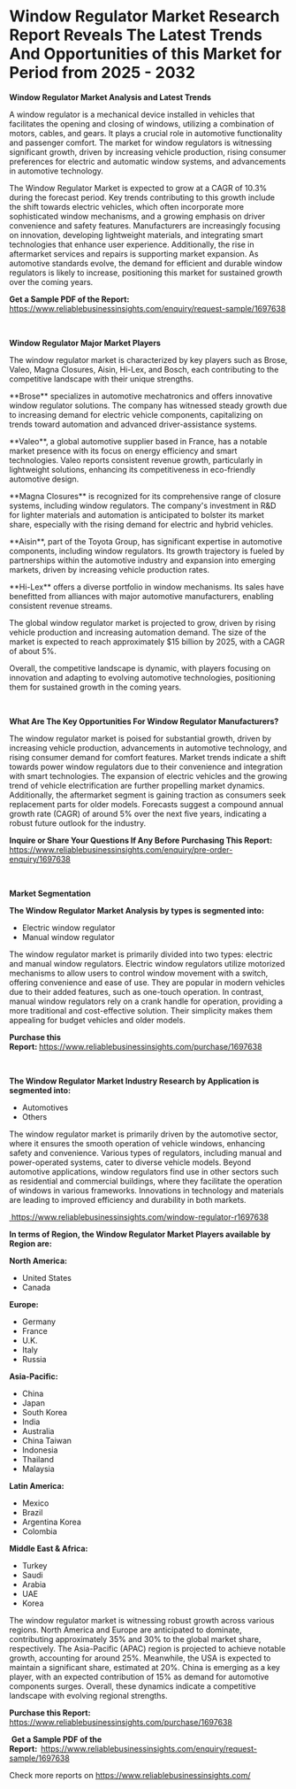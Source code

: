 <p><h1>Window Regulator Market Research Report Reveals The Latest Trends And Opportunities of this Market for Period from 2025 - 2032</h1></p><p><strong>Window Regulator Market Analysis and Latest Trends</strong></p>
<p><p>A window regulator is a mechanical device installed in vehicles that facilitates the opening and closing of windows, utilizing a combination of motors, cables, and gears. It plays a crucial role in automotive functionality and passenger comfort. The market for window regulators is witnessing significant growth, driven by increasing vehicle production, rising consumer preferences for electric and automatic window systems, and advancements in automotive technology.</p><p>The Window Regulator Market is expected to grow at a CAGR of 10.3% during the forecast period. Key trends contributing to this growth include the shift towards electric vehicles, which often incorporate more sophisticated window mechanisms, and a growing emphasis on driver convenience and safety features. Manufacturers are increasingly focusing on innovation, developing lightweight materials, and integrating smart technologies that enhance user experience. Additionally, the rise in aftermarket services and repairs is supporting market expansion. As automotive standards evolve, the demand for efficient and durable window regulators is likely to increase, positioning this market for sustained growth over the coming years.</p></p>
<p><strong>Get a Sample PDF of the Report:&nbsp;</strong> <a href="https://www.reliablebusinessinsights.com/enquiry/request-sample/1697638?utm_campaign=2245&utm_medium=2&utm_source=Github&utm_content=ia&utm_term=24032025&utm_id=window-regulator">https://www.reliablebusinessinsights.com/enquiry/request-sample/1697638</a></p>
<p>&nbsp;</p>
<p><strong>Window Regulator Major Market Players</strong></p>
<p><p>The window regulator market is characterized by key players such as Brose, Valeo, Magna Closures, Aisin, Hi-Lex, and Bosch, each contributing to the competitive landscape with their unique strengths. </p><p>**Brose** specializes in automotive mechatronics and offers innovative window regulator solutions. The company has witnessed steady growth due to increasing demand for electric vehicle components, capitalizing on trends toward automation and advanced driver-assistance systems.</p><p>**Valeo**, a global automotive supplier based in France, has a notable market presence with its focus on energy efficiency and smart technologies. Valeo reports consistent revenue growth, particularly in lightweight solutions, enhancing its competitiveness in eco-friendly automotive design.</p><p>**Magna Closures** is recognized for its comprehensive range of closure systems, including window regulators. The company's investment in R&D for lighter materials and automation is anticipated to bolster its market share, especially with the rising demand for electric and hybrid vehicles.</p><p>**Aisin**, part of the Toyota Group, has significant expertise in automotive components, including window regulators. Its growth trajectory is fueled by partnerships within the automotive industry and expansion into emerging markets, driven by increasing vehicle production rates.</p><p>**Hi-Lex** offers a diverse portfolio in window mechanisms. Its sales have benefitted from alliances with major automotive manufacturers, enabling consistent revenue streams.</p><p>The global window regulator market is projected to grow, driven by rising vehicle production and increasing automation demand. The size of the market is expected to reach approximately $15 billion by 2025, with a CAGR of about 5%.</p><p>Overall, the competitive landscape is dynamic, with players focusing on innovation and adapting to evolving automotive technologies, positioning them for sustained growth in the coming years.</p></p>
<p>&nbsp;</p>
<p><strong>What Are The Key Opportunities For Window Regulator Manufacturers?</strong></p>
<p><p>The window regulator market is poised for substantial growth, driven by increasing vehicle production, advancements in automotive technology, and rising consumer demand for comfort features. Market trends indicate a shift towards power window regulators due to their convenience and integration with smart technologies. The expansion of electric vehicles and the growing trend of vehicle electrification are further propelling market dynamics. Additionally, the aftermarket segment is gaining traction as consumers seek replacement parts for older models. Forecasts suggest a compound annual growth rate (CAGR) of around 5% over the next five years, indicating a robust future outlook for the industry.</p></p>
<p><strong>Inquire or Share Your Questions If Any Before Purchasing This Report:</strong> <a href="https://www.reliablebusinessinsights.com/enquiry/pre-order-enquiry/1697638?utm_campaign=2245&utm_medium=2&utm_source=Github&utm_content=ia&utm_term=24032025&utm_id=window-regulator">https://www.reliablebusinessinsights.com/enquiry/pre-order-enquiry/1697638</a></p>
<p>&nbsp;</p>
<p><strong>Market Segmentation</strong></p>
<p><strong>The Window Regulator Market Analysis by types is segmented into:</strong></p>
<p><ul><li>Electric window regulator</li><li>Manual window regulator</li></ul></p>
<p><p>The window regulator market is primarily divided into two types: electric and manual window regulators. Electric window regulators utilize motorized mechanisms to allow users to control window movement with a switch, offering convenience and ease of use. They are popular in modern vehicles due to their added features, such as one-touch operation. In contrast, manual window regulators rely on a crank handle for operation, providing a more traditional and cost-effective solution. Their simplicity makes them appealing for budget vehicles and older models.</p></p>
<p><strong>Purchase this Report:&nbsp;</strong><a href="https://www.reliablebusinessinsights.com/purchase/1697638?utm_campaign=2245&utm_medium=2&utm_source=Github&utm_content=ia&utm_term=24032025&utm_id=window-regulator">https://www.reliablebusinessinsights.com/purchase/1697638</a></p>
<p>&nbsp;</p>
<p><strong>The Window Regulator Market Industry Research by Application is segmented into:</strong></p>
<p><ul><li>Automotives</li><li>Others</li></ul></p>
<p><p>The window regulator market is primarily driven by the automotive sector, where it ensures the smooth operation of vehicle windows, enhancing safety and convenience. Various types of regulators, including manual and power-operated systems, cater to diverse vehicle models. Beyond automotive applications, window regulators find use in other sectors such as residential and commercial buildings, where they facilitate the operation of windows in various frameworks. Innovations in technology and materials are leading to improved efficiency and durability in both markets.</p></p>
<p><a href="https://www.reliablebusinessinsights.com/window-regulator-r1697638?utm_campaign=2245&utm_medium=2&utm_source=Github&utm_content=ia&utm_term=24032025&utm_id=window-regulator">&nbsp;https://www.reliablebusinessinsights.com/window-regulator-r1697638</a></p>
<p><strong>In terms of Region, the Window Regulator Market Players available by Region are:</strong></p>
<p>
    <p> <strong> North America: </strong>
        <ul>
            <li>United States</li>
            <li>Canada</li>
        </ul>
        </p> 
    <p> <strong> Europe: </strong>
        <ul>
            <li>Germany</li>
            <li>France</li>
            <li>U.K.</li>
            <li>Italy</li>
            <li>Russia</li>
        </ul>
        </p> 
    <p> <strong> Asia-Pacific: </strong>
        <ul>
            <li>China</li>
            <li>Japan</li>
            <li>South Korea</li>
            <li>India</li>
            <li>Australia</li>
            <li>China Taiwan</li>
            <li>Indonesia</li>
            <li>Thailand</li>
            <li>Malaysia</li>
        </ul>
        </p> 
    <p> <strong> Latin America: </strong>
        <ul>
            <li>Mexico</li>
            <li>Brazil</li>
            <li>Argentina Korea</li>
            <li>Colombia</li>
        </ul>
        </p> 
    <p> <strong> Middle East & Africa: </strong>
        <ul>
            <li>Turkey</li>
            <li>Saudi</li>
            <li>Arabia</li>
            <li>UAE</li>
            <li>Korea</li>
        </ul>
    </p>
    </p>
<p><p>The window regulator market is witnessing robust growth across various regions. North America and Europe are anticipated to dominate, contributing approximately 35% and 30% to the global market share, respectively. The Asia-Pacific (APAC) region is projected to achieve notable growth, accounting for around 25%. Meanwhile, the USA is expected to maintain a significant share, estimated at 20%. China is emerging as a key player, with an expected contribution of 15% as demand for automotive components surges. Overall, these dynamics indicate a competitive landscape with evolving regional strengths.</p></p>
<p><strong>Purchase this Report: </strong><a href="https://www.reliablebusinessinsights.com/purchase/1697638?utm_campaign=2245&utm_medium=2&utm_source=Github&utm_content=ia&utm_term=24032025&utm_id=window-regulator">https://www.reliablebusinessinsights.com/purchase/1697638</a></p>
<p>&nbsp;<strong>Get a Sample PDF of the Report:&nbsp;&nbsp;</strong><a href="https://www.reliablebusinessinsights.com/enquiry/request-sample/1697638?utm_campaign=2245&utm_medium=2&utm_source=Github&utm_content=ia&utm_term=24032025&utm_id=window-regulator">https://www.reliablebusinessinsights.com/enquiry/request-sample/1697638</a></p>
<p><strong></strong></p>
<p>Check more reports on <a href="https://www.reliablebusinessinsights.com/?utm_campaign=2245&utm_medium=2&utm_source=Github&utm_content=ia&utm_term=24032025&utm_id=window-regulator">https://www.reliablebusinessinsights.com/</a></p>